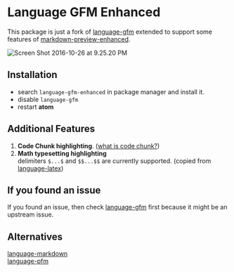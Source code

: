 # Language GFM Enhanced  
This package is just a fork of [language-gfm](https://github.com/atom/language-gfm) extended to support some features of [markdown-preview-enhanced](https://github.com/shd101wyy/markdown-preview-enhanced).   

![Screen Shot 2016-10-26 at 9.25.20 PM](http://i.imgur.com/zXbUg43.png)

## Installation  
* search `language-gfm-enhanced` in package manager and install it.  
* disable `language-gfm`
* restart **atom**

## Additional Features   
1. **Code Chunk highlighting**. ([what is code chunk?](https://github.com/shd101wyy/markdown-preview-enhanced/blob/master/docs/code-chunk.md))  
2. **Math typesetting highlighting**     
delimiters `$...$` and `$$...$$` are currently supported. (copied from [language-latex](https://atom.io/packages/language-latex))    

## If you found an issue
If you found an issue, then check [language-gfm](https://github.com/atom/language-gfm) first because it might be an upstream issue.     

## Alternatives  
[language-markdown](https://atom.io/packages/language-markdown)    
[language-pfm](https://atom.io/packages/language-pfm)  